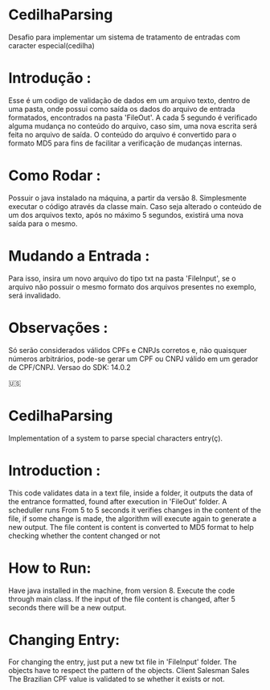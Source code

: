 # CedilhaParsing
Desafio para implementar um sistema de tratamento de entradas com caracter especial(cedilha)
# Introdução : 
Esse é um codigo de validação de dados em um arquivo texto, dentro de uma pasta, onde possui como saída os dados do arquivo de entrada formatados, encontrados na pasta 'FileOut'. A cada 5 segundo é verificado alguma mudança no conteúdo do arquivo, caso sim, uma nova escrita será feita no arquivo de saída. O conteúdo do arquivo é convertido para o formato MD5 para fins de facilitar a verificação de mudanças internas.
# Como Rodar : 
Possuir o java instalado na máquina, a partir da versão 8. Simplesmente executar o código através da classe main. Caso seja alterado o conteúdo de um dos arquivos texto, após no máximo 5 segundos, existirá uma nova saída para o mesmo.
# Mudando a Entrada : 
Para isso, insira um novo arquivo do tipo txt na pasta 'FileInput', se o arquivo não possuir o mesmo formato dos arquivos presentes no exemplo, será invalidado.
# Observações : 
Só serão considerados válidos CPFs e CNPJs corretos e, não quaisquer números arbitrários, pode-se gerar um CPF ou CNPJ válido em um gerador de CPF/CNPJ. Versao do SDK: 14.0.2

🇺🇸
# CedilhaParsing
Implementation of a system to parse special characters entry(ç).
# Introduction : 
This code validates data in a text file, inside a folder, it outputs the data of the entrance formatted, found after execution in 'FileOut' folder. A scheduller runs From 5 to 5 seconds it verifies changes in the content of the file, if some change is made, the algorithm will execute again to generate a new output. The file content is content is converted to MD5 format to help checking whether the content changed or not 
# How to Run: 
Have java installed in the machine, from version 8. Execute the code through main class. If the input of the file content is changed, after 5 seconds there will be a new output.
# Changing Entry:
For changing the entry, just put a new txt file in 'FileInput' folder. The objects have to respect the pattern of the objects.
Client
Salesman
Sales
The Brazilian CPF value is validated to se whether it exists or not.

